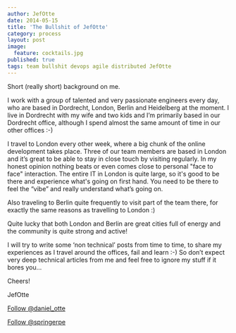 ```yaml
---
author: JefOtte 
date: 2014-05-15
title: 'The Bullshit of JefOtte'
category: process
layout: post
image: 
  feature: cocktails.jpg
published: true
tags: team bullshit devops agile distributed JefOtte
---
```


Short (really short) background on me.

I work with a group of talented and very passionate engineers every day, who are based in Dordrecht, London, Berlin and Heidelberg at the moment. I live in Dordrecht with my wife and two kids and I’m primarily based in our Dordrecht office, although I spend almost the same amount of time in our other offices :-)

I travel to London every other week, where a big chunk of the online development takes place. Three of our team members are based in London and it’s great to be able to stay in close touch by visiting regularly. In my honest opinion nothing beats or even comes close to personal "face to face" interaction. The entire IT in London is quite large, so it's good to be there and experience what's going on first hand. You need to be there to feel the “vibe” and really understand what’s going on.

Also traveling to Berlin quite frequently to visit part of the team there, for exactly the same reasons as travelling to London :)

Quite lucky that both London and Berlin are great cities full of energy and the community is quite strong and active!

I will try to write some ‘non technical’ posts from time to time, to share my experiences as I travel around the offices, fail and learn :-)
So don’t expect very deep technical articles from me and feel free to ignore my stuff if it bores you…

Cheers!

JefOtte

<a href="https://twitter.com/daniel_otte" class="twitter-follow-button" data-show-count="false" data-size="large">Follow @daniel_otte</a>
<script>!function(d,s,id){var js,fjs=d.getElementsByTagName(s)[0],p=/^http:/.test(d.location)?'http':'https';if(!d.getElementById(id)){js=d.createElement(s);js.id=id;js.src=p+'://platform.twitter.com/widgets.js';fjs.parentNode.insertBefore(js,fjs);}}(document, 'script', 'twitter-wjs');</script>
<a href="https://twitter.com/springerpe" class="twitter-follow-button" data-show-count="false" data-size="large">Follow @springerpe</a>
<script>!function(d,s,id){var js,fjs=d.getElementsByTagName(s)[0],p=/^http:/.test(d.location)?'http':'https';if(!d.getElementById(id)){js=d.createElement(s);js.id=id;js.src=p+'://platform.twitter.com/widgets.js';fjs.parentNode.insertBefore(js,fjs);}}(document, 'script', 'twitter-wjs');</script>